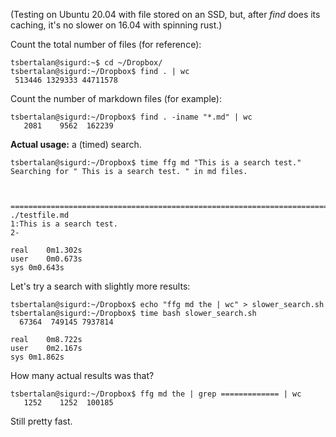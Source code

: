 (Testing on Ubuntu 20.04 with file stored on an SSD, but, after *find* does its caching, it's no slower on 16.04 with spinning rust.)

Count the total number of files (for reference):

```shell
tsbertalan@sigurd:~$ cd ~/Dropbox/
tsbertalan@sigurd:~/Dropbox$ find . | wc
 513446 1329333 44711578

```

Count the number of markdown files (for example):
```shell
tsbertalan@sigurd:~/Dropbox$ find . -iname "*.md" | wc
   2081    9562  162239
```

**Actual usage:** a (timed) search.

```shell
tsbertalan@sigurd:~/Dropbox$ time ffg md "This is a search test."
Searching for " This is a search test. " in md files.



===============================================================================
./testfile.md
1:This is a search test.
2-

real	0m1.302s
user	0m0.673s
sys	0m0.643s
```

Let's try a search with slightly more results:

```shell
tsbertalan@sigurd:~/Dropbox$ echo "ffg md the | wc" > slower_search.sh
tsbertalan@sigurd:~/Dropbox$ time bash slower_search.sh 
  67364  749145 7937814

real	0m8.722s
user	0m2.167s
sys	0m1.862s
```

How many actual results was that?
```shell
tsbertalan@sigurd:~/Dropbox$ ffg md the | grep ============= | wc
   1252    1252  100185
```


Still pretty fast.

